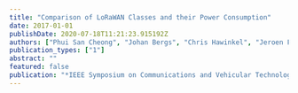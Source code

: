 ```yaml
---
title: "Comparison of LoRaWAN Classes and their Power Consumption"
date: 2017-01-01
publishDate: 2020-07-18T11:21:23.915192Z
authors: ["Phui San Cheong", "Johan Bergs", "Chris Hawinkel", "Jeroen Famaey"]
publication_types: ["1"]
abstract: ""
featured: false
publication: "*IEEE Symposium on Communications and Vehicular Technology (SCVT)*"
---
```


